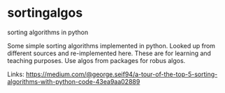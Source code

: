 # sortingalgos
sorting algorithms in python

Some simple sorting algorithms implemented in python. Looked up from different sources and re-implemented here.
These are for learning and teaching purposes. Use algos from packages for robus algos.

Links:
https://medium.com/@george.seif94/a-tour-of-the-top-5-sorting-algorithms-with-python-code-43ea9aa02889

